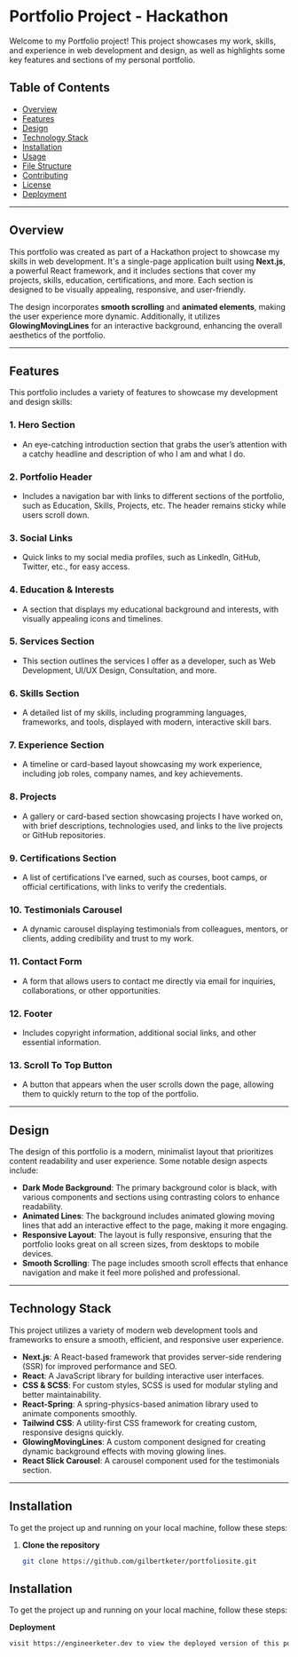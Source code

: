 # Portfolio Project - Hackathon

Welcome to my Portfolio project! This project showcases my work, skills, and experience in web development and design, as well as highlights some key features and sections of my personal portfolio.

## Table of Contents

- [Overview](#overview)
- [Features](#features)
- [Design](#design)
- [Technology Stack](#technology-stack)
- [Installation](#installation)
- [Usage](#usage)
- [File Structure](#file-structure)
- [Contributing](#contributing)
- [License](#license)
- [Deployment](#deployment)

---

## Overview

This portfolio was created as part of a Hackathon project to showcase my skills in web development. It's a single-page application built using **Next.js**, a powerful React framework, and it includes sections that cover my projects, skills, education, certifications, and more. Each section is designed to be visually appealing, responsive, and user-friendly.

The design incorporates **smooth scrolling** and **animated elements**, making the user experience more dynamic. Additionally, it utilizes **GlowingMovingLines** for an interactive background, enhancing the overall aesthetics of the portfolio.

---

## Features

This portfolio includes a variety of features to showcase my development and design skills:

### 1. **Hero Section**
   - An eye-catching introduction section that grabs the user’s attention with a catchy headline and description of who I am and what I do.

### 2. **Portfolio Header**
   - Includes a navigation bar with links to different sections of the portfolio, such as Education, Skills, Projects, etc. The header remains sticky while users scroll down.

### 3. **Social Links**
   - Quick links to my social media profiles, such as LinkedIn, GitHub, Twitter, etc., for easy access.

### 4. **Education & Interests**
   - A section that displays my educational background and interests, with visually appealing icons and timelines.

### 5. **Services Section**
   - This section outlines the services I offer as a developer, such as Web Development, UI/UX Design, Consultation, and more.

### 6. **Skills Section**
   - A detailed list of my skills, including programming languages, frameworks, and tools, displayed with modern, interactive skill bars.

### 7. **Experience Section**
   - A timeline or card-based layout showcasing my work experience, including job roles, company names, and key achievements.

### 8. **Projects**
   - A gallery or card-based section showcasing projects I have worked on, with brief descriptions, technologies used, and links to the live projects or GitHub repositories.

### 9. **Certifications Section**
   - A list of certifications I’ve earned, such as courses, boot camps, or official certifications, with links to verify the credentials.

### 10. **Testimonials Carousel**
   - A dynamic carousel displaying testimonials from colleagues, mentors, or clients, adding credibility and trust to my work.

### 11. **Contact Form**
   - A form that allows users to contact me directly via email for inquiries, collaborations, or other opportunities.

### 12. **Footer**
   - Includes copyright information, additional social links, and other essential information.

### 13. **Scroll To Top Button**
   - A button that appears when the user scrolls down the page, allowing them to quickly return to the top of the portfolio.

---

## Design

The design of this portfolio is a modern, minimalist layout that prioritizes content readability and user experience. Some notable design aspects include:

- **Dark Mode Background**: The primary background color is black, with various components and sections using contrasting colors to enhance readability.
- **Animated Lines**: The background includes animated glowing moving lines that add an interactive effect to the page, making it more engaging.
- **Responsive Layout**: The layout is fully responsive, ensuring that the portfolio looks great on all screen sizes, from desktops to mobile devices.
- **Smooth Scrolling**: The page includes smooth scroll effects that enhance navigation and make it feel more polished and professional.

---

## Technology Stack

This project utilizes a variety of modern web development tools and frameworks to ensure a smooth, efficient, and responsive user experience.

- **Next.js**: A React-based framework that provides server-side rendering (SSR) for improved performance and SEO.
- **React**: A JavaScript library for building interactive user interfaces.
- **CSS & SCSS**: For custom styles, SCSS is used for modular styling and better maintainability.
- **React-Spring**: A spring-physics-based animation library used to animate components smoothly.
- **Tailwind CSS**: A utility-first CSS framework for creating custom, responsive designs quickly.
- **GlowingMovingLines**: A custom component designed for creating dynamic background effects with moving glowing lines.
- **React Slick Carousel**: A carousel component used for the testimonials section.

---

## Installation

To get the project up and running on your local machine, follow these steps:

1. **Clone the repository**

   ```bash
   git clone https://github.com/gilbertketer/portfoliosite.git

## Installation

To get the project up and running on your local machine, follow these steps:

**Deployment**

   ```bash
   visit https://engineerketer.dev to view the deployed version of this portfolio
